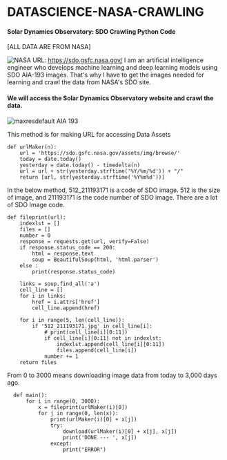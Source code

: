 # DATASCIENCE-NASA-CRAWLING
#### Solar Dynamics Observatory: SDO Crawling Python Code

[ALL DATA ARE FROM NASA]

![NASA](https://user-images.githubusercontent.com/87653966/139007517-2b2f5d61-b709-4100-a524-aee8f0d57a6b.png)
URL: https://sdo.gsfc.nasa.gov/
I am an artificial intelligence engineer who develops machine learning and deep learning models using SDO AIA-193 images. That's why I have to get the images needed for learning and crawl the data from NASA's SDO site.

#### We will access the Solar Dynamics Observatory website and crawl the data.
![maxresdefault](https://user-images.githubusercontent.com/87653966/139008775-0d884262-7de3-4cb0-9c1c-350cb4e1cf6c.jpg)
AIA 193 

This method is for making URL for accessing Data Assets

    def urlMaker(n):
        url = 'https://sdo.gsfc.nasa.gov/assets/img/browse/'
        today = date.today()
        yesterday = date.today() - timedelta(n)
        url = url + str(yesterday.strftime('%Y/%m/%d')) + "/"
        return [url, str(yesterday.strftime('%Y%m%d'))]

In the below method, 512_211193171 is a code of SDO image. 512 is the size of image, and 211193171 is the code number of SDO image.
There are a lot of SDO Image code.

    def fileprint(url):
        indexlst = []
        files = []
        number = 0
        response = requests.get(url, verify=False)
        if response.status_code == 200:
            html = response.text
            soup = BeautifulSoup(html, 'html.parser')
        else : 
            print(response.status_code)

        links = soup.find_all('a') 
        cell_line = []
        for i in links:
            href = i.attrs['href']
            cell_line.append(href)

        for i in range(5, len(cell_line)):
            if '512_211193171.jpg' in cell_line[i]:
                # print(cell_line[i][0:11])
                if cell_line[i][0:11] not in indexlst:
                    indexlst.append(cell_line[i][0:11])
                    files.append(cell_line[i])
                number += 1
        return files

From 0 to 3000 means downloading image data from today to 3,000 days ago.

      def main():
          for i in range(0, 3000):
              x = fileprint(urlMaker(i)[0])
              for j in range(0, len(x)):
                  print(urlMaker(i)[0] + x[j])
                  try:
                      download(urlMaker(i)[0] + x[j], x[j])
                      print('DONE --- ', x[j])
                  except:
                      print("ERROR")

